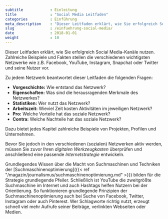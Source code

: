 ```yaml
---
subtitle            : Einleitung
title               : "Social Media Leitfaden"
categories          : Einführung
meta_description    : "Dieser Leitfaden erklärt, wie Sie erfolgreich Social Media-Kanäle nutzen. Zahlreiche Beispiele und Fakten stellen die verschiedenen wichtigsten Netzwerke vor."
slug                : /einfuehrung-social-media/
date                : 2018-01-01
weight              : 10
---
```

Dieser Leitfaden erklärt, wie Sie erfolgreich Social Media-Kanäle
nutzen. Zahlreiche Beispiele und Fakten stellen die verschiedenen
wichtigsten Netzwerke wie z.B. Facebook, YouTube, Instagram, Snapchat
oder Twitter und seine Nutzer vor.
<!--more-->

Zu jedem Netzwerk beantwortet dieser Leitfaden die folgenden Fragen:

* **Vorgeschichte:** Wie entstand das Netzwerk?
* **Eigenschaften:** Was sind die herausragenden Merkmale des
    Netzwerkes?
* **Statistiken:** Wer nutzt das Netzwerk?
* **Arbeitszeit:** Wieviel Zeit kosten Aktivitäten im jeweiligen
    Netzwerk?
* **Pro:** Welche Vorteile hat das soziale Netzwerk?
* **Contra:** Welche Nachteile hat das soziale Netzwerk?

Dazu bietet jedes Kapitel zahlreiche Beispiele von Projekten, Profilen
und Unternehmen.

Bevor Sie jedoch in den verschiedenen (sozialen) Netzwerken aktiv
werden, müssen Sie zuvor Ihren *digitalen Werkzeugkasten* überprüfen und
anschließend eine passende *Internetstrategie* entwickeln.

Grundlegendes Wissen über die Macht von Suchmaschinen und Techniken der
[Suchmaschinenoptimierung]({{< ref "/magazin/journalismus/suchmaschinenoptimierung.md" >}}) bilden für die
Strategie grundlegende Pfeiler. Schließlich ist YouTube die zweitgrößte
Suchmaschine im Internet und auch Hashtags helfen Nutzern bei der
Orientierung. So funktionieren grundlegende Prinzipien der
Suchmaschinenoptimierung auch bei Suche von Facebook, Twitter, Instagram
oder auch Pinterest. Wer Schlagworte richtig nutzt, erzeugt schnell viel
mehr Aufrufe seiner Beiträge, verlinkten Webseiten oder Medien.
